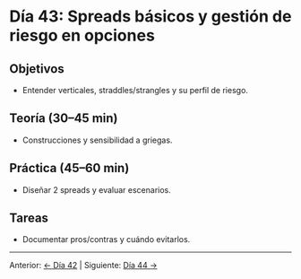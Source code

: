 # Día 43: Spreads básicos y gestión de riesgo en opciones

## Objetivos
- Entender verticales, straddles/strangles y su perfil de riesgo.

## Teoría (30–45 min)
- Construcciones y sensibilidad a griegas.

## Práctica (45–60 min)
- Diseñar 2 spreads y evaluar escenarios.

## Tareas
- Documentar pros/contras y cuándo evitarlos.

---
Anterior: [← Día 42](Dia_42.md) | Siguiente: [Día 44 →](Dia_44.md)
